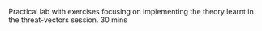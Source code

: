 Practical lab with exercises focusing on implementing the theory learnt in the threat-vectors session.
30 mins